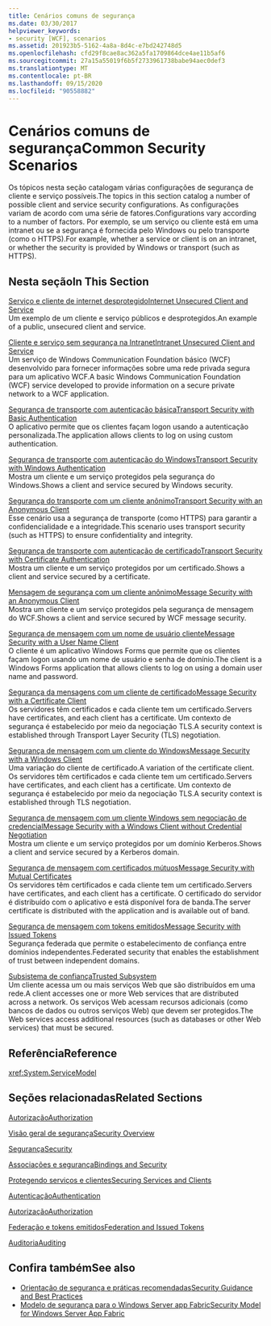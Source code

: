 ```yaml
---
title: Cenários comuns de segurança
ms.date: 03/30/2017
helpviewer_keywords:
- security [WCF], scenarios
ms.assetid: 201923b5-5162-4a8a-8d4c-e7bd242748d5
ms.openlocfilehash: cfd29f8cae8ac362a5fa1709864dce4ae11b5af6
ms.sourcegitcommit: 27a15a55019f6b5f2733961738babe94aec0def3
ms.translationtype: MT
ms.contentlocale: pt-BR
ms.lasthandoff: 09/15/2020
ms.locfileid: "90558882"
---
```

# <a name="common-security-scenarios"></a><span data-ttu-id="f4778-102">Cenários comuns de segurança</span><span class="sxs-lookup"><span data-stu-id="f4778-102">Common Security Scenarios</span></span>
<span data-ttu-id="f4778-103">Os tópicos nesta seção catalogam várias configurações de segurança de cliente e serviço possíveis.</span><span class="sxs-lookup"><span data-stu-id="f4778-103">The topics in this section catalog a number of possible client and service security configurations.</span></span> <span data-ttu-id="f4778-104">As configurações variam de acordo com uma série de fatores.</span><span class="sxs-lookup"><span data-stu-id="f4778-104">Configurations vary according to a number of factors.</span></span> <span data-ttu-id="f4778-105">Por exemplo, se um serviço ou cliente está em uma intranet ou se a segurança é fornecida pelo Windows ou pelo transporte (como o HTTPS).</span><span class="sxs-lookup"><span data-stu-id="f4778-105">For example, whether a service or client is on an intranet, or whether the security is provided by Windows or transport (such as HTTPS).</span></span>  
  
## <a name="in-this-section"></a><span data-ttu-id="f4778-106">Nesta seção</span><span class="sxs-lookup"><span data-stu-id="f4778-106">In This Section</span></span>  
 [<span data-ttu-id="f4778-107">Serviço e cliente de internet desprotegido</span><span class="sxs-lookup"><span data-stu-id="f4778-107">Internet Unsecured Client and Service</span></span>](internet-unsecured-client-and-service.md)  
 <span data-ttu-id="f4778-108">Um exemplo de um cliente e serviço públicos e desprotegidos.</span><span class="sxs-lookup"><span data-stu-id="f4778-108">An example of a public, unsecured client and service.</span></span>  
  
 [<span data-ttu-id="f4778-109">Cliente e serviço sem segurança na Intranet</span><span class="sxs-lookup"><span data-stu-id="f4778-109">Intranet Unsecured Client and Service</span></span>](intranet-unsecured-client-and-service.md)  
 <span data-ttu-id="f4778-110">Um serviço de Windows Communication Foundation básico (WCF) desenvolvido para fornecer informações sobre uma rede privada segura para um aplicativo WCF.</span><span class="sxs-lookup"><span data-stu-id="f4778-110">A basic Windows Communication Foundation (WCF) service developed to provide information on a secure private network to a WCF application.</span></span>  
  
 [<span data-ttu-id="f4778-111">Segurança de transporte com autenticação básica</span><span class="sxs-lookup"><span data-stu-id="f4778-111">Transport Security with Basic Authentication</span></span>](transport-security-with-basic-authentication.md)  
 <span data-ttu-id="f4778-112">O aplicativo permite que os clientes façam logon usando a autenticação personalizada.</span><span class="sxs-lookup"><span data-stu-id="f4778-112">The application allows clients to log on using custom authentication.</span></span>  
  
 [<span data-ttu-id="f4778-113">Segurança de transporte com autenticação do Windows</span><span class="sxs-lookup"><span data-stu-id="f4778-113">Transport Security with Windows Authentication</span></span>](transport-security-with-windows-authentication.md)  
 <span data-ttu-id="f4778-114">Mostra um cliente e um serviço protegidos pela segurança do Windows.</span><span class="sxs-lookup"><span data-stu-id="f4778-114">Shows a client and service secured by Windows security.</span></span>  
  
 [<span data-ttu-id="f4778-115">Segurança do transporte com um cliente anônimo</span><span class="sxs-lookup"><span data-stu-id="f4778-115">Transport Security with an Anonymous Client</span></span>](transport-security-with-an-anonymous-client.md)  
 <span data-ttu-id="f4778-116">Esse cenário usa a segurança de transporte (como HTTPS) para garantir a confidencialidade e a integridade.</span><span class="sxs-lookup"><span data-stu-id="f4778-116">This scenario uses transport security (such as HTTPS) to ensure confidentiality and integrity.</span></span>  
  
 [<span data-ttu-id="f4778-117">Segurança de transporte com autenticação de certificado</span><span class="sxs-lookup"><span data-stu-id="f4778-117">Transport Security with Certificate Authentication</span></span>](transport-security-with-certificate-authentication.md)  
 <span data-ttu-id="f4778-118">Mostra um cliente e um serviço protegidos por um certificado.</span><span class="sxs-lookup"><span data-stu-id="f4778-118">Shows a client and service secured by a certificate.</span></span>  
  
 [<span data-ttu-id="f4778-119">Mensagem de segurança com um cliente anônimo</span><span class="sxs-lookup"><span data-stu-id="f4778-119">Message Security with an Anonymous Client</span></span>](message-security-with-an-anonymous-client.md)  
 <span data-ttu-id="f4778-120">Mostra um cliente e um serviço protegidos pela segurança de mensagem do WCF.</span><span class="sxs-lookup"><span data-stu-id="f4778-120">Shows a client and service secured by WCF message security.</span></span>  
  
 [<span data-ttu-id="f4778-121">Segurança de mensagem com um nome de usuário cliente</span><span class="sxs-lookup"><span data-stu-id="f4778-121">Message Security with a User Name Client</span></span>](message-security-with-a-user-name-client.md)  
 <span data-ttu-id="f4778-122">O cliente é um aplicativo Windows Forms que permite que os clientes façam logon usando um nome de usuário e senha de domínio.</span><span class="sxs-lookup"><span data-stu-id="f4778-122">The client is a Windows Forms application that allows clients to log on using a domain user name and password.</span></span>  
  
 [<span data-ttu-id="f4778-123">Segurança da mensagens com um cliente de certificado</span><span class="sxs-lookup"><span data-stu-id="f4778-123">Message Security with a Certificate Client</span></span>](message-security-with-a-certificate-client.md)  
 <span data-ttu-id="f4778-124">Os servidores têm certificados e cada cliente tem um certificado.</span><span class="sxs-lookup"><span data-stu-id="f4778-124">Servers have certificates, and each client has a certificate.</span></span> <span data-ttu-id="f4778-125">Um contexto de segurança é estabelecido por meio da negociação TLS.</span><span class="sxs-lookup"><span data-stu-id="f4778-125">A security context is established through Transport Layer Security (TLS) negotiation.</span></span>  
  
 [<span data-ttu-id="f4778-126">Segurança de mensagem com um cliente do Windows</span><span class="sxs-lookup"><span data-stu-id="f4778-126">Message Security with a Windows Client</span></span>](message-security-with-a-windows-client.md)  
 <span data-ttu-id="f4778-127">Uma variação do cliente de certificado.</span><span class="sxs-lookup"><span data-stu-id="f4778-127">A variation of the certificate client.</span></span> <span data-ttu-id="f4778-128">Os servidores têm certificados e cada cliente tem um certificado.</span><span class="sxs-lookup"><span data-stu-id="f4778-128">Servers have certificates, and each client has a certificate.</span></span> <span data-ttu-id="f4778-129">Um contexto de segurança é estabelecido por meio da negociação TLS.</span><span class="sxs-lookup"><span data-stu-id="f4778-129">A security context is established through TLS negotiation.</span></span>  
  
 [<span data-ttu-id="f4778-130">Segurança de mensagem com um cliente Windows sem negociação de credencial</span><span class="sxs-lookup"><span data-stu-id="f4778-130">Message Security with a Windows Client without Credential Negotiation</span></span>](message-security-with-a-windows-client-without-credential-negotiation.md)  
 <span data-ttu-id="f4778-131">Mostra um cliente e um serviço protegidos por um domínio Kerberos.</span><span class="sxs-lookup"><span data-stu-id="f4778-131">Shows a client and service secured by a Kerberos domain.</span></span>  
  
 [<span data-ttu-id="f4778-132">Segurança de mensagem com certificados mútuos</span><span class="sxs-lookup"><span data-stu-id="f4778-132">Message Security with Mutual Certificates</span></span>](message-security-with-mutual-certificates.md)  
 <span data-ttu-id="f4778-133">Os servidores têm certificados e cada cliente tem um certificado.</span><span class="sxs-lookup"><span data-stu-id="f4778-133">Servers have certificates, and each client has a certificate.</span></span> <span data-ttu-id="f4778-134">O certificado do servidor é distribuído com o aplicativo e está disponível fora de banda.</span><span class="sxs-lookup"><span data-stu-id="f4778-134">The server certificate is distributed with the application and is available out of band.</span></span>  
  
 [<span data-ttu-id="f4778-135">Segurança de mensagem com tokens emitidos</span><span class="sxs-lookup"><span data-stu-id="f4778-135">Message Security with Issued Tokens</span></span>](message-security-with-issued-tokens.md)  
 <span data-ttu-id="f4778-136">Segurança federada que permite o estabelecimento de confiança entre domínios independentes.</span><span class="sxs-lookup"><span data-stu-id="f4778-136">Federated security that enables the establishment of trust between independent domains.</span></span>  
  
 [<span data-ttu-id="f4778-137">Subsistema de confiança</span><span class="sxs-lookup"><span data-stu-id="f4778-137">Trusted Subsystem</span></span>](trusted-subsystem.md)  
 <span data-ttu-id="f4778-138">Um cliente acessa um ou mais serviços Web que são distribuídos em uma rede.</span><span class="sxs-lookup"><span data-stu-id="f4778-138">A client accesses one or more Web services that are distributed across a network.</span></span> <span data-ttu-id="f4778-139">Os serviços Web acessam recursos adicionais (como bancos de dados ou outros serviços Web) que devem ser protegidos.</span><span class="sxs-lookup"><span data-stu-id="f4778-139">The Web services access additional resources (such as databases or other Web services) that must be secured.</span></span>  
  
## <a name="reference"></a><span data-ttu-id="f4778-140">Referência</span><span class="sxs-lookup"><span data-stu-id="f4778-140">Reference</span></span>  
 <xref:System.ServiceModel>  
  
## <a name="related-sections"></a><span data-ttu-id="f4778-141">Seções relacionadas</span><span class="sxs-lookup"><span data-stu-id="f4778-141">Related Sections</span></span>  
 [<span data-ttu-id="f4778-142">Autorização</span><span class="sxs-lookup"><span data-stu-id="f4778-142">Authorization</span></span>](authorization-in-wcf.md)  
  
 [<span data-ttu-id="f4778-143">Visão geral de segurança</span><span class="sxs-lookup"><span data-stu-id="f4778-143">Security Overview</span></span>](security-overview.md)  
  
 [<span data-ttu-id="f4778-144">Segurança</span><span class="sxs-lookup"><span data-stu-id="f4778-144">Security</span></span>](security.md)  
  
 [<span data-ttu-id="f4778-145">Associações e segurança</span><span class="sxs-lookup"><span data-stu-id="f4778-145">Bindings and Security</span></span>](bindings-and-security.md)  
  
 [<span data-ttu-id="f4778-146">Protegendo serviços e clientes</span><span class="sxs-lookup"><span data-stu-id="f4778-146">Securing Services and Clients</span></span>](securing-services-and-clients.md)  
  
 [<span data-ttu-id="f4778-147">Autenticação</span><span class="sxs-lookup"><span data-stu-id="f4778-147">Authentication</span></span>](authentication-in-wcf.md)  
  
 [<span data-ttu-id="f4778-148">Autorização</span><span class="sxs-lookup"><span data-stu-id="f4778-148">Authorization</span></span>](authorization-in-wcf.md)  
  
 [<span data-ttu-id="f4778-149">Federação e tokens emitidos</span><span class="sxs-lookup"><span data-stu-id="f4778-149">Federation and Issued Tokens</span></span>](federation-and-issued-tokens.md)  
  
 [<span data-ttu-id="f4778-150">Auditoria</span><span class="sxs-lookup"><span data-stu-id="f4778-150">Auditing</span></span>](auditing-security-events.md)  
  
## <a name="see-also"></a><span data-ttu-id="f4778-151">Confira também</span><span class="sxs-lookup"><span data-stu-id="f4778-151">See also</span></span>

- [<span data-ttu-id="f4778-152">Orientação de segurança e práticas recomendadas</span><span class="sxs-lookup"><span data-stu-id="f4778-152">Security Guidance and Best Practices</span></span>](security-guidance-and-best-practices.md)
- <span data-ttu-id="f4778-153">[Modelo de segurança para o Windows Server app Fabric](/previous-versions/appfabric/ee677202(v=azure.10))</span><span class="sxs-lookup"><span data-stu-id="f4778-153">[Security Model for Windows Server App Fabric](/previous-versions/appfabric/ee677202(v=azure.10))</span></span>
